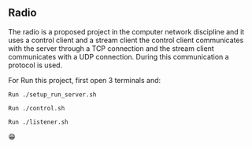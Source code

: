 ## Radio

The radio is a proposed project in the computer network discipline and it uses a control client and a stream client the control client communicates with the server through a TCP connection and the stream client communicates with a UDP connection. During this communication a protocol is used.

For Run this project, first open 3 terminals and:

	Run ./setup_run_server.sh
	
	Run ./control.sh
	
	Run ./listener.sh

😁
